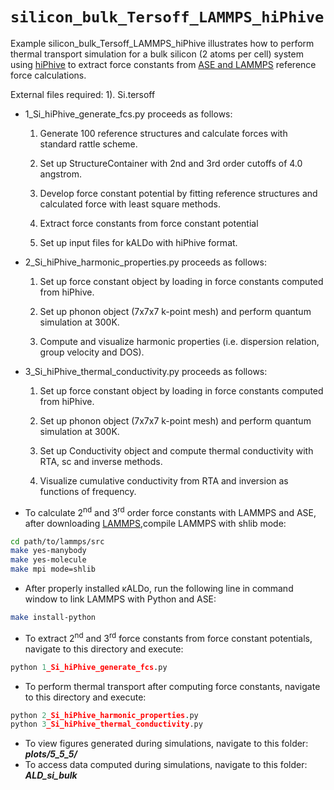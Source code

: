 # `silicon_bulk_Tersoff_LAMMPS_hiPhive`

Example silicon_bulk_Tersoff_LAMMPS_hiPhive illustrates how to perform thermal transport simulation for a bulk silicon (2 atoms per cell) system using [hiPhive](https://hiphive.materialsmodeling.org/) to extract 
force constants from [ASE and LAMMPS](https://wiki.fysik.dtu.dk/ase/_modules/ase/calculators/lammpslib.html) reference force calculations.


External files required: 
		        1). Si.tersoff

 - 1_Si_hiPhive_generate_fcs.py proceeds as follows:
	
    1.  Generate 100 reference structures and calculate forces with standard rattle scheme.

    2. Set up StructureContainer with 2nd and 3rd order cutoffs of 4.0 angstrom.

    3. Develop force constant potential by fitting reference structures and calculated force with least square methods.

    4. Extract force constants from force constant potential 

    5. Set up input files for kALDo with hiPhive format.


- 2_Si_hiPhive_harmonic_properties.py proceeds as follows:

    1. Set up force constant object by loading  in force constants computed from hiPhive.

    2. Set up phonon object (7x7x7 k-point mesh) and perform quantum simulation at 300K.

    3. Compute and visualize harmonic properties (i.e. dispersion relation, group velocity and DOS). 


 - 3_Si_hiPhive_thermal_conductivity.py proceeds as follows:
 
    1. Set up force constant object by loading  in force constants computed from hiPhive.

    2. Set up phonon object (7x7x7 k-point mesh) and perform quantum simulation at 300K.

    3. Set up Conductivity object and compute thermal conductivity with RTA, sc and inverse methods.
					
    4. Visualize cumulative conductivity from  RTA and inversion as functions of frequency. 
		
- To calculate 2<sup>nd</sup> and 3<sup>rd</sup> order force constants with LAMMPS and ASE, after downloading [LAMMPS](https://lammps.sandia.gov/),compile LAMMPS with shlib mode:
```bash
cd path/to/lammps/src
make yes-manybody
make yes-molecule
make mpi mode=shlib
```
- After properly installed κALDo, run the following line in command window to link LAMMPS with Python and ASE:
```bash
make install-python				
```  
- To extract 2<sup>nd</sup> and 3<sup>rd</sup> force constants from force constant potentials, navigate to this directory and execute:
```python			
python 1_Si_hiPhive_generate_fcs.py
```

- To perform thermal transport  after computing force constants, navigate to this directory and execute:
```python
python 2_Si_hiPhive_harmonic_properties.py
python 3_Si_hiPhive_thermal_conductivity.py
```
- To view figures generated during simulations, navigate to this folder: ***plots/5_5_5/***
- To access data computed during simulations, navigate to this folder: ***ALD_si_bulk*** 
